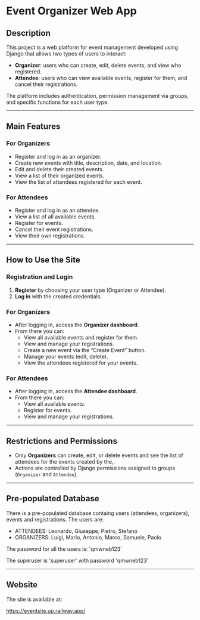 # Event Organizer Web App

## Description

This project is a web platform for event management developed using Django that allows two types of users to interact:

- **Organizer**: users who can create, edit, delete events, and view who registered.
- **Attendee**: users who can view available events, register for them, and cancel their registrations.

The platform includes authentication, permission management via groups, and specific functions for each user type.

---

## Main Features

### For Organizers

- Register and log in as an organizer.
- Create new events with title, description, date, and location.
- Edit and delete their created events.
- View a list of their organized events.
- View the list of attendees registered for each event.

### For Attendees

- Register and log in as an attendee.
- View a list of all available events.
- Register for events.
- Cancel their event registrations.
- View their own registrations.

---

## How to Use the Site

### Registration and Login

1. **Register** by choosing your user type (Organizer or Attendee).
2. **Log in** with the created credentials.

### For Organizers

- After logging in, access the **Organizer dashboard**.
- From there you can:
  - View all available events and register for them.
  - View and manage your registrations.
  - Create a new event via the “Create Event” button.
  - Manage your events (edit, delete).
  - View the attendees registered for your events.

### For Attendees

- After logging in, access the **Attendee dashboard**.
- From there you can:
  - View all available events.
  - Register for events.
  - View and manage your registrations.

---

## Restrictions and Permissions

- Only **Organizers** can create, edit, or delete events and see the list of attendees for the events created by the,. 
- Actions are controlled by Django permissions assigned to groups (`Organizer` and `Attendee`).

---

## Pre-populated Database
There is a pre-populated database containg users (attendees, organizers), events and registrations. The users are:

- ATTENDEES: Leonardo, Giuseppe, Pietro, Stefano
- ORGANIZERS: Luigi, Mario, Antonio, Marco, Samuele, Paolo

The password for all the users is: 'qmwneb123'

The superuser is 'superuser' with password 'qmwneb123'

---

## Website
The site is available at:

https://eventsite.up.railway.app/
